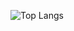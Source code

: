 ![Top Langs](https://github-readme-stats.vercel.app/api/top-langs/?username=octocat&layout=compact&langs_count=10&theme=radical)

